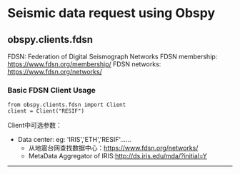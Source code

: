 # Seismic data request using Obspy
## obspy.clients.fdsn
FDSN: Federation of Digital Seismograph Networks 
FDSN membership: <https://www.fdsn.org/membership/>
FDSN networks:   <https://www.fdsn.org/networks/>
### Basic FDSN Client Usage
```
from obspy.clients.fdsn import Client
client = Client("RESIF")
```
Client中可选参数：
* Data center: eg: 'IRIS','ETH','RESIF'......
    * 从地震台网查找数据中心：<https://www.fdsn.org/networks/>
    * MetaData Aggregator of IRIS:<http://ds.iris.edu/mda/?initial=Y>

___________________________________________________________________
# 